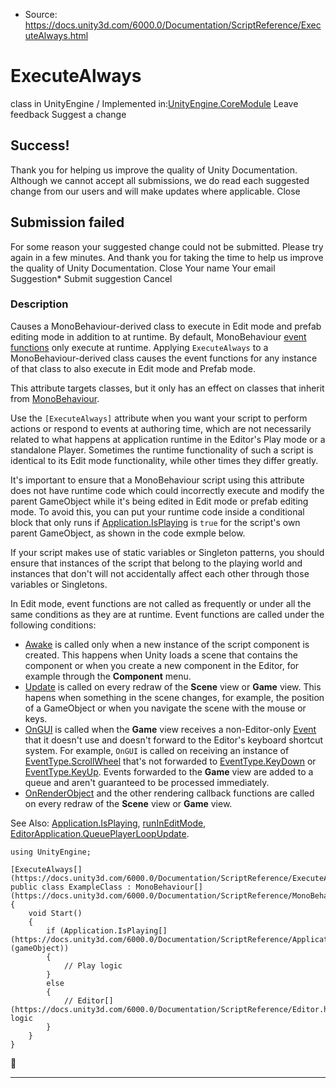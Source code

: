 * Source: https://docs.unity3d.com/6000.0/Documentation/ScriptReference/ExecuteAlways.html

# ExecuteAlways
class in UnityEngine
/
Implemented in:[UnityEngine.CoreModule](https://docs.unity3d.com/6000.0/Documentation/ScriptReference/UnityEngine.CoreModule.html)
Leave feedback
Suggest a change
## Success!
Thank you for helping us improve the quality of Unity Documentation. Although we cannot accept all submissions, we do read each suggested change from our users and will make updates where applicable.
Close
## Submission failed
For some reason your suggested change could not be submitted. Please <a>try again</a> in a few minutes. And thank you for taking the time to help us improve the quality of Unity Documentation.
Close
Your name Your email Suggestion* Submit suggestion
Cancel
### Description
Causes a MonoBehaviour-derived class to execute in Edit mode and prefab editing mode in addition to at runtime.
By default, MonoBehaviour [event functions](https://docs.unity3d.com/6000.0/Documentation/Manual/event-functions.html) only execute at runtime. Applying `ExecuteAlways` to a MonoBehaviour-derived class causes the event functions for any instance of that class to also execute in Edit mode and Prefab mode.  
  
This attribute targets classes, but it only has an effect on classes that inherit from [MonoBehaviour](https://docs.unity3d.com/6000.0/Documentation/ScriptReference/MonoBehaviour.html).  
  
Use the `[ExecuteAlways]` attribute when you want your script to perform actions or respond to events at authoring time, which are not necessarily related to what happens at application runtime in the Editor's Play mode or a standalone Player. Sometimes the runtime functionality of such a script is identical to its Edit mode functionality, while other times they differ greatly.  
  
It's important to ensure that a MonoBehaviour script using this attribute does not have runtime code which could incorrectly execute and modify the parent GameObject while it's being edited in Edit mode or prefab editing mode. To avoid this, you can put your runtime code inside a conditional block that only runs if [Application.IsPlaying](https://docs.unity3d.com/6000.0/Documentation/ScriptReference/Application.IsPlaying.html) is `true` for the script's own parent GameObject, as shown in the code exmple below.  
  
If your script makes use of static variables or Singleton patterns, you should ensure that instances of the script that belong to the playing world and instances that don't will not accidentally affect each other through those variables or Singletons.  
  
In Edit mode, event functions are not called as frequently or under all the same conditions as they are at runtime. Event functions are called under the following conditions: 
  * [Awake](https://docs.unity3d.com/6000.0/Documentation/ScriptReference/MonoBehaviour.Awake.html) is called only when a new instance of the script component is created. This happens when Unity loads a scene that contains the component or when you create a new component in the Editor, for example through the **Component** menu.
  * [Update](https://docs.unity3d.com/6000.0/Documentation/ScriptReference/MonoBehaviour.Update.html) is called on every redraw of the **Scene** view or **Game** view. This hapens when something in the scene changes, for example, the position of a GameObject or when you navigate the scene with the mouse or keys.
  * [OnGUI](https://docs.unity3d.com/6000.0/Documentation/ScriptReference/MonoBehaviour.OnGUI.html) is called when the **Game** view receives a non-Editor-only [Event](https://docs.unity3d.com/6000.0/Documentation/ScriptReference/Event.html) that it doesn't use and doesn't forward to the Editor's keyboard shortcut system. For example, `OnGUI` is called on receiving an instance of [EventType.ScrollWheel](https://docs.unity3d.com/6000.0/Documentation/ScriptReference/EventType.ScrollWheel.html) that's not forwarded to [EventType.KeyDown](https://docs.unity3d.com/6000.0/Documentation/ScriptReference/EventType.KeyDown.html) or [EventType.KeyUp](https://docs.unity3d.com/6000.0/Documentation/ScriptReference/EventType.KeyUp.html). Events forwarded to the **Game** view are added to a queue and aren't guaranteed to be processed immediately.
  * [OnRenderObject](https://docs.unity3d.com/6000.0/Documentation/ScriptReference/MonoBehaviour.OnRenderObject.html) and the other rendering callback functions are called on every redraw of the **Scene** view or **Game** view.


See Also: [Application.IsPlaying](https://docs.unity3d.com/6000.0/Documentation/ScriptReference/Application.IsPlaying.html), [runInEditMode](https://docs.unity3d.com/6000.0/Documentation/ScriptReference/MonoBehaviour-runInEditMode.html), [EditorApplication.QueuePlayerLoopUpdate](https://docs.unity3d.com/6000.0/Documentation/ScriptReference/EditorApplication.QueuePlayerLoopUpdate.html).
```
using UnityEngine;  
  
[ExecuteAlways[](https://docs.unity3d.com/6000.0/Documentation/ScriptReference/ExecuteAlways.html)]
public class ExampleClass : MonoBehaviour[](https://docs.unity3d.com/6000.0/Documentation/ScriptReference/MonoBehaviour.html)
{
    void Start()
    {
        if (Application.IsPlaying[](https://docs.unity3d.com/6000.0/Documentation/ScriptReference/Application.IsPlaying.html)(gameObject))
        {
            // Play logic
        }
        else
        {
            // Editor[](https://docs.unity3d.com/6000.0/Documentation/ScriptReference/Editor.html) logic
        }
    }
}

```

* * *
